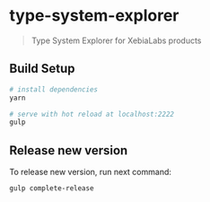 # type-system-explorer

> Type System Explorer for XebiaLabs products

## Build Setup

``` bash
# install dependencies
yarn

# serve with hot reload at localhost:2222
gulp

```

## Release new version

To release new version, run next command: 

```bash
gulp complete-release
```